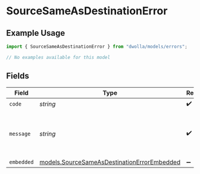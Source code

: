 # SourceSameAsDestinationError

## Example Usage

```typescript
import { SourceSameAsDestinationError } from "dwolla/models/errors";

// No examples available for this model
```

## Fields

| Field                                                                                               | Type                                                                                                | Required                                                                                            | Description                                                                                         | Example                                                                                             |
| --------------------------------------------------------------------------------------------------- | --------------------------------------------------------------------------------------------------- | --------------------------------------------------------------------------------------------------- | --------------------------------------------------------------------------------------------------- | --------------------------------------------------------------------------------------------------- |
| `code`                                                                                              | *string*                                                                                            | :heavy_check_mark:                                                                                  | N/A                                                                                                 | ValidationError                                                                                     |
| `message`                                                                                           | *string*                                                                                            | :heavy_check_mark:                                                                                  | N/A                                                                                                 | Validation error(s) present. See embedded errors list for more details.                             |
| `embedded`                                                                                          | [models.SourceSameAsDestinationErrorEmbedded](../../models/sourcesameasdestinationerrorembedded.md) | :heavy_minus_sign:                                                                                  | N/A                                                                                                 |                                                                                                     |